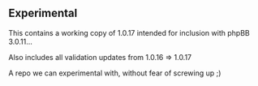 Experimental
------------

This contains a working copy of 1.0.17 intended for inclusion with phpBB 3.0.11... 

Also includes all validation updates from 1.0.16 => 1.0.17 

A repo we can experimental with, without fear of screwing up ;)